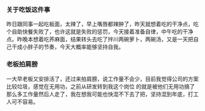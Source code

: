 ### 关于吃饭这件事
昨日跟同事一起吃板面，太辣了，早上嘴唇都辣肿了，昨天就想着吃的干净点，吃个自助快餐失败了，也许这就是失败的惩罚，今天接着准备自律，中午吃的干净点。昨晚本想着吃荞麻面，结果转头去吃了拌川两碗萝卜，两碗汤，又是一天把自己干成小胖子的节奏，今天大概率能够坚持自我。
### 老板拍肩膀
一大早老板又安排活了，还过来拍肩膀，说工作量不会少，目前我觉得公司的方案比较垃圾，感觉在无用功，之前从研发转到我这个岗位 的就是被他们无用功搞了那么多工作量然后人走了，我在想我可能也快混不下去了把，坚持混到年底，打工人可不容易。